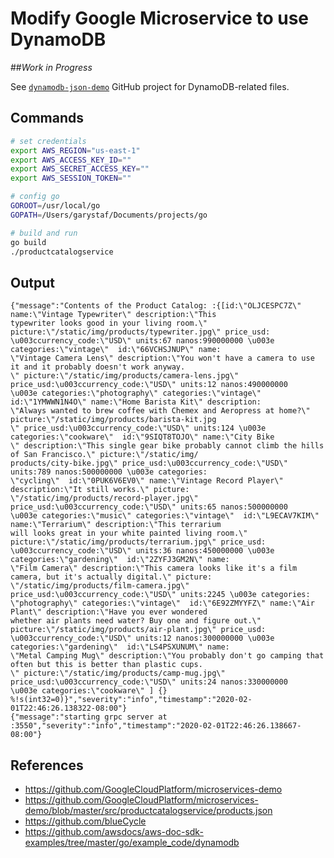 # Modify Google Microservice to use DynamoDB

##_Work in Progress_

See [`dynamodb-json-demo`](https://github.com/garystafford/dynamodb-json-demo) GitHub project for DynamoDB-related files.

## Commands
```bash
# set credentials
export AWS_REGION="us-east-1"
export AWS_ACCESS_KEY_ID=""
export AWS_SECRET_ACCESS_KEY=""
export AWS_SESSION_TOKEN=""

# config go
GOROOT=/usr/local/go
GOPATH=/Users/garystaf/Documents/projects/go

# build and run
go build
./productcatalogservice
```

## Output
```text
{"message":"Contents of the Product Catalog: :{[id:\"OLJCESPC7Z\" name:\"Vintage Typewriter\" description:\"This 
typewriter looks good in your living room.\" picture:\"/static/img/products/typewriter.jpg\" price_usd:
\u003ccurrency_code:\"USD\" units:67 nanos:990000000 \u003e categories:\"vintage\"  id:\"66VCHSJNUP\" name:
\"Vintage Camera Lens\" description:\"You won't have a camera to use it and it probably doesn't work anyway.
\" picture:\"/static/img/products/camera-lens.jpg\" price_usd:\u003ccurrency_code:\"USD\" units:12 nanos:490000000 
\u003e categories:\"photography\" categories:\"vintage\"  id:\"1YMWWN1N4O\" name:\"Home Barista Kit\" description:
\"Always wanted to brew coffee with Chemex and Aeropress at home?\" picture:\"/static/img/products/barista-kit.jpg
\" price_usd:\u003ccurrency_code:\"USD\" units:124 \u003e categories:\"cookware\"  id:\"9SIQT8TOJO\" name:\"City Bike
\" description:\"This single gear bike probably cannot climb the hills of San Francisco.\" picture:\"/static/img/
products/city-bike.jpg\" price_usd:\u003ccurrency_code:\"USD\" units:789 nanos:500000000 \u003e categories:
\"cycling\"  id:\"0PUK6V6EV0\" name:\"Vintage Record Player\" description:\"It still works.\" picture:
\"/static/img/products/record-player.jpg\" price_usd:\u003ccurrency_code:\"USD\" units:65 nanos:500000000 
\u003e categories:\"music\" categories:\"vintage\"  id:\"L9ECAV7KIM\" name:\"Terrarium\" description:\"This terrarium 
will looks great in your white painted living room.\" picture:\"/static/img/products/terrarium.jpg\" price_usd:
\u003ccurrency_code:\"USD\" units:36 nanos:450000000 \u003e categories:\"gardening\"  id:\"2ZYFJ3GM2N\" name:
\"Film Camera\" description:\"This camera looks like it's a film camera, but it's actually digital.\" picture:
\"/static/img/products/film-camera.jpg\" price_usd:\u003ccurrency_code:\"USD\" units:2245 \u003e categories:
\"photography\" categories:\"vintage\"  id:\"6E92ZMYYFZ\" name:\"Air Plant\" description:\"Have you ever wondered 
whether air plants need water? Buy one and figure out.\" picture:\"/static/img/products/air-plant.jpg\" price_usd:
\u003ccurrency_code:\"USD\" units:12 nanos:300000000 \u003e categories:\"gardening\"  id:\"LS4PSXUNUM\" name:
\"Metal Camping Mug\" description:\"You probably don't go camping that often but this is better than plastic cups.
\" picture:\"/static/img/products/camp-mug.jpg\" price_usd:\u003ccurrency_code:\"USD\" units:24 nanos:330000000 
\u003e categories:\"cookware\" ] {}  %!s(int32=0)}","severity":"info","timestamp":"2020-02-01T22:46:26.138322-08:00"}
{"message":"starting grpc server at :3550","severity":"info","timestamp":"2020-02-01T22:46:26.138667-08:00"}
```

## References
- <https://github.com/GoogleCloudPlatform/microservices-demo>
- <https://github.com/GoogleCloudPlatform/microservices-demo/blob/master/src/productcatalogservice/products.json>
- <https://github.com/blueCycle>
- <https://github.com/awsdocs/aws-doc-sdk-examples/tree/master/go/example_code/dynamodb>
